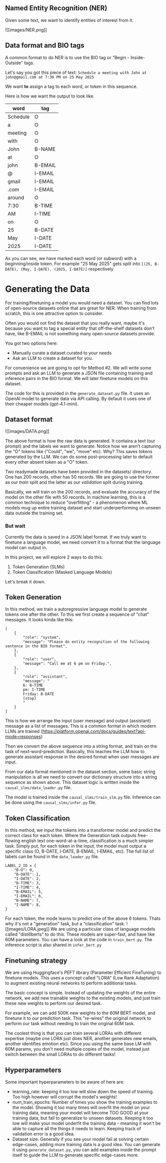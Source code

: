 ## Named Entity Recognition (NER)

Given some text, we want to identify entities of interest from it.

![[images/NER.png]]


## Data format and BIO tags

A common format to do NER is to use the BIO tag or "Begin - Inside- Outside" tags.

Let's say you got this piece of text:
`Schedule a meeting with John at john@gmail.com at 7:30 PM on 25 May 2025`

We want **to** assign a tag to each word, or token in this sequence. 

Here is how we want the output to look like.

| word     | tag     |
| -------- | ------- |
| Schedule | O       |
| a        | O       |
| meeting  | O       |
| with     | O       |
| John     | B-NAME  |
| at       | O       |
| john     | B-EMAIL |
| @        | I-EMAIL |
| gmail    | I-EMAIL |
| .com     | I-EMAIL |
| around   | O       |
| 7:30     | B-TIME  |
| AM       | I-TIME  |
| on       | O       |
| 25       | B-DATE  |
| May      | I-DATE  |
| 2025     | I-DATE  |

As you can see, we have marked each word (or subword) with a beginning/inside token. For example "25 May 2025" gets split into `[(25, B-DATE), (May, I-DATE), (2025, I-DATE)]` respectively

# Generating the Data
For training/finetuning a model you would need a dataset. You can find lots of open-source datasets online that are great for NER. When training from scratch, this is one attractive option to consider.

Often you would not find the dataset that you really want, maybe it's because you want to tag a special entity that off-the-shelf datasets don't have, like B-EMAIL is not something many open-source datasets provide.

You got two options here:
- Manually curate a dataset curated to your needs
- Ask an LLM to create a dataset for you.

For convenience we are going to opt for Method #2. We will write some prompts and ask an LLM to generate a JSON file containing training and inference pairs in the BIO format. We will later finetune models on this dataset.

The code for this is provided in the `generate_dataset.py` file. It uses an OpenAI model to generate data via API calling. By default it uses one of their cheaper models (gpt-4.1-mini).

## Dataset format
![[images/DATA.png]]

The above format is how the raw data is generated. It contains a text (our prompt) and the labels we want to generate. Notice how we aren't capturing the "O" tokens like ("Could", "we", "move" etc). Why? This saves tokens generated by the LLM. We can do some post-processing later to default every other absent token as a "O" token.

Two readymade datasets have been provided in the datasets/ directory. One has 200 records, other has 50 records. We are going to use the former as our *train* split and the latter as our *validation* split during training.

Basically, we will train on the 200 records, and evaluate the accuracy of the model on the other file with 50 records. In machine learning, this is a common technique to reduce "overfitting" - a phenomenon where ML models mug up entire training dataset and start underperforming on unseen data outside the training set.

### But wait

Currently the data is saved in a JSON label format. If we truly want to finetune a language model, we need convert it to a format that the language model can output in.

In this project, we will explore 2 ways to do this:
1. Token Generation (SLMs)
2. Token Classification (Masked Language Models)


Let's break it down.

## Token Generation

In this method, we train a autoregressive language model to generate tokens one after the other. To this we first create a sequence of "chat" messages. It looks kinda like this:
```
[
	{
		"role": "system",
		"message": "Please do entity recognition of the following sentence in the BIO format",
	},
	{
		"role": "user",
		"message": "Call me at 6 pm on Friday.",
	},
	{
		"role": "assistant",
		"message": "
		6: B-TIME
		pm: I-TIME
		Friday: B-DATE
		[stop]
		"
	}
]
```

This is how we arrange the input (user message) and output (assistant) message as a list of messages. This is a common format in which modern LLMs are trained (https://platform.openai.com/docs/guides/text?api-mode=responses)

Then we convert the above sequence into a string format, and train on the task of next-word-prediction. Basically, this teaches the LLM how to generate assistant response in the desired format when user messages are input.

From our data format mentioned in the dataset section, some basic string manipulation is all we need to convert our dictionary structure into a string sequence as shown above. This dataset logic is written inside the `causal_slms/data_loader.py` file.

The model is trained inside the `causal_slms/train_slm.py` file.  Inference can be done using the `causal_slms/infer.py` file.

## Token Classification

In this method, we input the tokens into a transformer model and predict the correct class for each token. Where the Generation task outputs free-flowing english text one-word-at-a-time, classification is a much simpler task. Simply put, for each token in the input, the model must output a specific class (O, B-DATE, I-DATE, B-EMAIL, I-EMAIL, etc). The full list of labels can be found in the `data_loader.py` file.

```
LABEL_2_ID = {
	"B-O": 0,
	"B-DATE": 1,
	"I-DATE": 2,
	"B-TIME": 3,
	"I-TIME": 4,
	"B-EMAIL": 5,
	"I-EMAIL": 6,
	"B-NAME": 7,
	"I-NAME": 8,
}
```

For each token, the mode learns to predict one of the above 6 tokens. Thats why it's not a "generation" task, but a "classification" task.
![[images/LORA.jpeg]]
We are using a particular class of language models called "distillberts" to do this. These models are super-fast, and have like 60M parameters. You can have a look at the code in `train_bert.py`. The inference script is also shared in `infer_bert.py`

## Finetuning strategy

We are using Huggingface's PEFT library (Parameter Efficient FineTuning) to finetune models. This uses a concept called "LORA" (Low Rank Adaptation) to augment existing neural networks to perform additional tasks.

The basic concept is simple. Instead of updating the weights of the entire network, we add new trainable weights to the existing models, and just train these new weights to perform our desired task. 

For example, we can add 500K new weights to the 60M BERT model, and finetune it to our prediction task. This "re-wires" the original network to perform our task without needing to train the original 60M task.

The coolest thing is that you can train several LORAs with different expertise (maybe one LORA just does NER, another generates new emails, another identifies emotion etc). Since you using the same base LM with 60M params, you don't need multiple copies of the model, instead just switch between the small LORAs to do different tasks!

## Hyperparameters

Some important hyperparameters to be aware of here are:
- learning_rate: keeping it too low will slow down the speed of training. Too high however will corrupt the model's weights!
- num_train_epochs: Number of times you show the training examples to the model. Showing it too many times will overfit the model on your training data, meaning your model will become TOO GOOD at your training data, but fail to generalize to unseen datasets. Keeping it too low will make your model underfit the training data - meaning it won't be able to capture all the things it needs to learn. Keeping track of validation error is a good idea.
- Dataset size: Generally if you see your model fail at solving certain edge-cases, adding more training data is a good idea. You can generate it using `generate_dataset.py`, you can add examples inside the prompt itself to guide the LLM to generate specific edge-cases more.